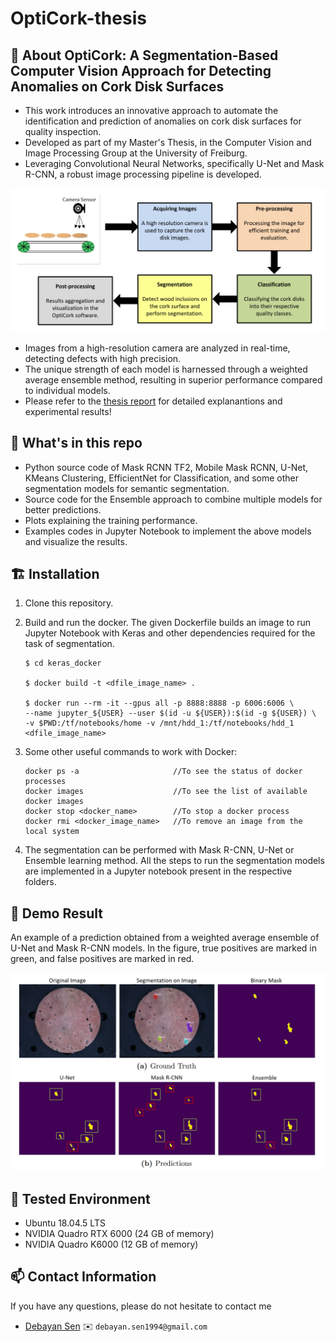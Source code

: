 # OptiCork-thesis

## :bookmark_tabs: About OptiCork: A Segmentation-Based Computer Vision Approach for Detecting Anomalies on Cork Disk Surfaces

* This work introduces an innovative approach to automate the identification and prediction of anomalies on cork disk surfaces for quality inspection.
* Developed as part of my Master's Thesis, in the Computer Vision and Image Processing Group at the University of Freiburg. 
* Leveraging Convolutional Neural Networks, specifically U-Net and Mask R-CNN, a robust image processing pipeline is developed.

![Image Processing Pipeline Visualization](Resources/pipeline.PNG)

* Images from a high-resolution camera are analyzed in real-time, detecting defects with high precision.
* The unique strength of each model is harnessed through a weighted average ensemble method, resulting in superior performance compared to individual models.
* Please refer to the [thesis report](Literature/Debayan_sen_thesis.pdf) for detailed explanantions and experimental results!

## :open_file_folder: What's in this repo

* Python source code of Mask RCNN TF2, Mobile Mask RCNN, U-Net, KMeans Clustering, EfficientNet for Classification, and some other segmentation models for semantic segmentation.
* Source code for the Ensemble approach to combine multiple models for better predictions.
* Plots explaining the training performance.
* Examples codes in Jupyter Notebook to implement the above models and visualize the results.

## 🏗️ Installation

1. Clone this repository.

2. Build and run the docker. The given Dockerfile builds an image to run Jupyter Notebook with Keras and other dependencies required for the task of segmentation.

    ``` 
    $ cd keras_docker 

    $ docker build -t <dfile_image_name> .

    $ docker run --rm -it --gpus all -p 8888:8888 -p 6006:6006 \
    --name jupyter_${USER} --user $(id -u ${USER}):$(id -g ${USER}) \
    -v $PWD:/tf/notebooks/home -v /mnt/hdd_1:/tf/notebooks/hdd_1 <dfile_image_name>
    ```
 3. Some other useful commands to work with Docker:
    ```
    docker ps -a                     //To see the status of docker processes
    docker images                    //To see the list of available docker images 
    docker stop <docker_name>        //To stop a docker process
    docker rmi <docker_image_name>   //To remove an image from the local system
    ``` 
 
 
 4. The segmentation can be performed with Mask R-CNN, U-Net or Ensemble learning method. All the steps to run the segmentation models are implemented in a Jupyter notebook present in the respective folders.

## 🔡 Demo Result
An example of a prediction obtained from a weighted average ensemble of U-Net and Mask R-CNN models. In the figure, true positives are marked in green, and false positives are marked in red.

![Ensemble Prediction](Resources/ensemble.PNG)

## :triangular_flag_on_post: Tested Environment

- Ubuntu 18.04.5 LTS
- NVIDIA Quadro RTX 6000 (24 GB of memory)
- NVIDIA Quadro K6000 (12 GB of memory)

## :mailbox: Contact Information
If you have any questions, please do not hesitate to contact me
* [Debayan Sen][sjlink] :envelope: `debayan.sen1994@gmail.com`

[sjlink]: debayan.sen1994@gmail.com
